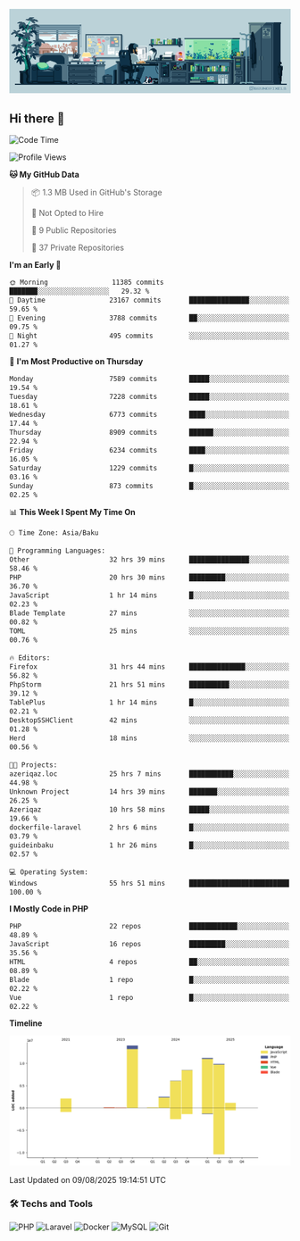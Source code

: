 <!--WALLPAPER-->
<p align='center'>
  <img src='assets/wallpapers/7.gif' alt='Banner'>
</p>
<!--/WALLPAPER-->

## Hi there 👋

<!--START_SECTION:waka-->
![Code Time](http://img.shields.io/badge/Code%20Time-86%20hrs%2041%20mins-blue)

![Profile Views](http://img.shields.io/badge/Profile%20Views-0-blue)

**🐱 My GitHub Data** 

> 📦 1.3 MB Used in GitHub's Storage 
 > 
> 🚫 Not Opted to Hire
 > 
> 📜 9 Public Repositories 
 > 
> 🔑 37 Private Repositories 
 > 
**I'm an Early 🐤** 

```text
🌞 Morning                11385 commits       ███████░░░░░░░░░░░░░░░░░░   29.32 % 
🌆 Daytime                23167 commits       ███████████████░░░░░░░░░░   59.65 % 
🌃 Evening                3788 commits        ██░░░░░░░░░░░░░░░░░░░░░░░   09.75 % 
🌙 Night                  495 commits         ░░░░░░░░░░░░░░░░░░░░░░░░░   01.27 % 
```
📅 **I'm Most Productive on Thursday** 

```text
Monday                   7589 commits        █████░░░░░░░░░░░░░░░░░░░░   19.54 % 
Tuesday                  7228 commits        █████░░░░░░░░░░░░░░░░░░░░   18.61 % 
Wednesday                6773 commits        ████░░░░░░░░░░░░░░░░░░░░░   17.44 % 
Thursday                 8909 commits        ██████░░░░░░░░░░░░░░░░░░░   22.94 % 
Friday                   6234 commits        ████░░░░░░░░░░░░░░░░░░░░░   16.05 % 
Saturday                 1229 commits        █░░░░░░░░░░░░░░░░░░░░░░░░   03.16 % 
Sunday                   873 commits         █░░░░░░░░░░░░░░░░░░░░░░░░   02.25 % 
```


📊 **This Week I Spent My Time On** 

```text
🕑︎ Time Zone: Asia/Baku

💬 Programming Languages: 
Other                    32 hrs 39 mins      ███████████████░░░░░░░░░░   58.46 % 
PHP                      20 hrs 30 mins      █████████░░░░░░░░░░░░░░░░   36.70 % 
JavaScript               1 hr 14 mins        █░░░░░░░░░░░░░░░░░░░░░░░░   02.23 % 
Blade Template           27 mins             ░░░░░░░░░░░░░░░░░░░░░░░░░   00.82 % 
TOML                     25 mins             ░░░░░░░░░░░░░░░░░░░░░░░░░   00.76 % 

🔥 Editors: 
Firefox                  31 hrs 44 mins      ██████████████░░░░░░░░░░░   56.82 % 
PhpStorm                 21 hrs 51 mins      ██████████░░░░░░░░░░░░░░░   39.12 % 
TablePlus                1 hr 14 mins        █░░░░░░░░░░░░░░░░░░░░░░░░   02.21 % 
DesktopSSHClient         42 mins             ░░░░░░░░░░░░░░░░░░░░░░░░░   01.28 % 
Herd                     18 mins             ░░░░░░░░░░░░░░░░░░░░░░░░░   00.56 % 

🐱‍💻 Projects: 
azeriqaz.loc             25 hrs 7 mins       ███████████░░░░░░░░░░░░░░   44.98 % 
Unknown Project          14 hrs 39 mins      ███████░░░░░░░░░░░░░░░░░░   26.25 % 
Azeriqaz                 10 hrs 58 mins      █████░░░░░░░░░░░░░░░░░░░░   19.66 % 
dockerfile-laravel       2 hrs 6 mins        █░░░░░░░░░░░░░░░░░░░░░░░░   03.79 % 
guideinbaku              1 hr 26 mins        █░░░░░░░░░░░░░░░░░░░░░░░░   02.57 % 

💻 Operating System: 
Windows                  55 hrs 51 mins      █████████████████████████   100.00 % 
```

**I Mostly Code in PHP** 

```text
PHP                      22 repos            ████████████░░░░░░░░░░░░░   48.89 % 
JavaScript               16 repos            █████████░░░░░░░░░░░░░░░░   35.56 % 
HTML                     4 repos             ██░░░░░░░░░░░░░░░░░░░░░░░   08.89 % 
Blade                    1 repo              █░░░░░░░░░░░░░░░░░░░░░░░░   02.22 % 
Vue                      1 repo              █░░░░░░░░░░░░░░░░░░░░░░░░   02.22 % 
```



**Timeline**

![Lines of Code chart](https://raw.githubusercontent.com/feridnesibzade/feridnesibzade/main/assets/bar_graph.png)


 Last Updated on 09/08/2025 19:14:51 UTC
<!--END_SECTION:waka-->

### 🛠️ Techs and Tools

![PHP](https://img.shields.io/badge/PHP-777BB4?style=for-the-badge&logo=php&logoColor=white)
![Laravel](https://img.shields.io/badge/Laravel-F55247?style=for-the-badge&logo=laravel&logoColor=white)
![Docker](https://img.shields.io/badge/Docker-2496ED?style=for-the-badge&logo=docker&logoColor=white)
![MySQL](https://img.shields.io/badge/MySQL-4479A1?style=for-the-badge&logo=mysql&logoColor=white)
![Git](https://img.shields.io/badge/Git-F05032?style=for-the-badge&logo=git&logoColor=white)
